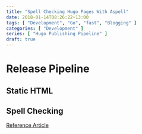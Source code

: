 ```yaml
---
title: "Spell Checking Hugo Pages With Aspell"
date: 2018-01-14T08:26:22+13:00
tags: [ "Development", "Go", "fast", "Blogging" ]
categories: [ "Development" ]
series: [ "Hugo Publishing Pipeline" ]
draft: true
---
```

# Release Pipeline
## Static HTML
## Spell Checking
[Reference Article](https://alexwlchan.net/2016/09/please-use-aspell/)
